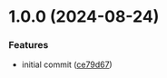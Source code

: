 # 1.0.0 (2024-08-24)

### Features

- initial commit ([ce79d67](https://github.com/paalamugan/next14-boilerplate-with-i18n-next-auth-mongoose/commit/ce79d6715cb8ff98af88f3c114ab37734a55e757))
